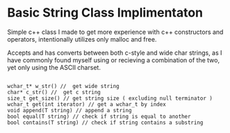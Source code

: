 Basic String Class Implimentaton 
====================

Simple c++ class I made to get more experience with c++ constructors and operators,
intentionally utilizes only malloc and free.

Accepts and has converts between both c-style and wide char strings, as I have commonly found myself using or recieving a combination of the two,
yet only using the ASCII charset.

<pre><code>
wchar_t* w_str() //  get wide string
char* c_str() //  get c string
size_t get_size() // get string size ( excluding null terminator )
wchar_t get(int iterator) // get a wchar_t by index
void append(T string) // append a string
bool equal(T string) // check if string is equal to another
bool contains(T string) // check if string contains a substring
</code></pre>


